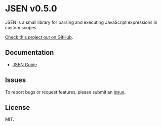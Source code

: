 # JSEN v0.5.0

JSEN is a small library for parsing and executing JavaScript expressions in custom scopes.

[Check this project out on GitHub](https://github.com/web-native/jsen).

## Documentation

+ [JSEN Guide](/jsen/v050/guide.md)

## Issues

To report bugs or request features, please submit an [issue](https://github.com/web-native/jsen/issues).

## License

MIT.
